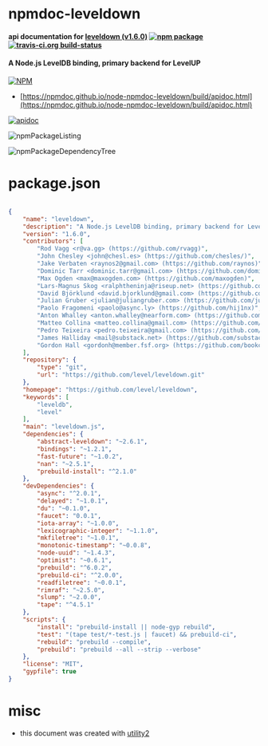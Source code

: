 # npmdoc-leveldown

#### api documentation for  [leveldown (v1.6.0)](https://github.com/level/leveldown)  [![npm package](https://img.shields.io/npm/v/npmdoc-leveldown.svg?style=flat-square)](https://www.npmjs.org/package/npmdoc-leveldown) [![travis-ci.org build-status](https://api.travis-ci.org/npmdoc/node-npmdoc-leveldown.svg)](https://travis-ci.org/npmdoc/node-npmdoc-leveldown)

#### A Node.js LevelDB binding, primary backend for LevelUP

[![NPM](https://nodei.co/npm/leveldown.png?downloads=true&downloadRank=true&stars=true)](https://www.npmjs.com/package/leveldown)

- [https://npmdoc.github.io/node-npmdoc-leveldown/build/apidoc.html](https://npmdoc.github.io/node-npmdoc-leveldown/build/apidoc.html)

[![apidoc](https://npmdoc.github.io/node-npmdoc-leveldown/build/screenCapture.buildCi.browser.%252Ftmp%252Fbuild%252Fapidoc.html.png)](https://npmdoc.github.io/node-npmdoc-leveldown/build/apidoc.html)

![npmPackageListing](https://npmdoc.github.io/node-npmdoc-leveldown/build/screenCapture.npmPackageListing.svg)

![npmPackageDependencyTree](https://npmdoc.github.io/node-npmdoc-leveldown/build/screenCapture.npmPackageDependencyTree.svg)



# package.json

```json

{
    "name": "leveldown",
    "description": "A Node.js LevelDB binding, primary backend for LevelUP",
    "version": "1.6.0",
    "contributors": [
        "Rod Vagg <r@va.gg> (https://github.com/rvagg)",
        "John Chesley <john@chesl.es> (https://github.com/chesles/)",
        "Jake Verbaten <raynos2@gmail.com> (https://github.com/raynos)",
        "Dominic Tarr <dominic.tarr@gmail.com> (https://github.com/dominictarr)",
        "Max Ogden <max@maxogden.com> (https://github.com/maxogden)",
        "Lars-Magnus Skog <ralphtheninja@riseup.net> (https://github.com/ralphtheninja)",
        "David Björklund <david.bjorklund@gmail.com> (https://github.com/kesla)",
        "Julian Gruber <julian@juliangruber.com> (https://github.com/juliangruber)",
        "Paolo Fragomeni <paolo@async.ly> (https://github.com/hij1nx)",
        "Anton Whalley <anton.whalley@nearform.com> (https://github.com/No9)",
        "Matteo Collina <matteo.collina@gmail.com> (https://github.com/mcollina)",
        "Pedro Teixeira <pedro.teixeira@gmail.com> (https://github.com/pgte)",
        "James Halliday <mail@substack.net> (https://github.com/substack)",
        "Gordon Hall <gordonh@member.fsf.org> (https://github.com/bookchin)"
    ],
    "repository": {
        "type": "git",
        "url": "https://github.com/level/leveldown.git"
    },
    "homepage": "https://github.com/level/leveldown",
    "keywords": [
        "leveldb",
        "level"
    ],
    "main": "leveldown.js",
    "dependencies": {
        "abstract-leveldown": "~2.6.1",
        "bindings": "~1.2.1",
        "fast-future": "~1.0.2",
        "nan": "~2.5.1",
        "prebuild-install": "^2.1.0"
    },
    "devDependencies": {
        "async": "^2.0.1",
        "delayed": "~1.0.1",
        "du": "~0.1.0",
        "faucet": "0.0.1",
        "iota-array": "~1.0.0",
        "lexicographic-integer": "~1.1.0",
        "mkfiletree": "~1.0.1",
        "monotonic-timestamp": "~0.0.8",
        "node-uuid": "~1.4.3",
        "optimist": "~0.6.1",
        "prebuild": "^6.0.2",
        "prebuild-ci": "^2.0.0",
        "readfiletree": "~0.0.1",
        "rimraf": "~2.5.0",
        "slump": "~2.0.0",
        "tape": "^4.5.1"
    },
    "scripts": {
        "install": "prebuild-install || node-gyp rebuild",
        "test": "(tape test/*-test.js | faucet) && prebuild-ci",
        "rebuild": "prebuild --compile",
        "prebuild": "prebuild --all --strip --verbose"
    },
    "license": "MIT",
    "gypfile": true
}
```



# misc
- this document was created with [utility2](https://github.com/kaizhu256/node-utility2)
